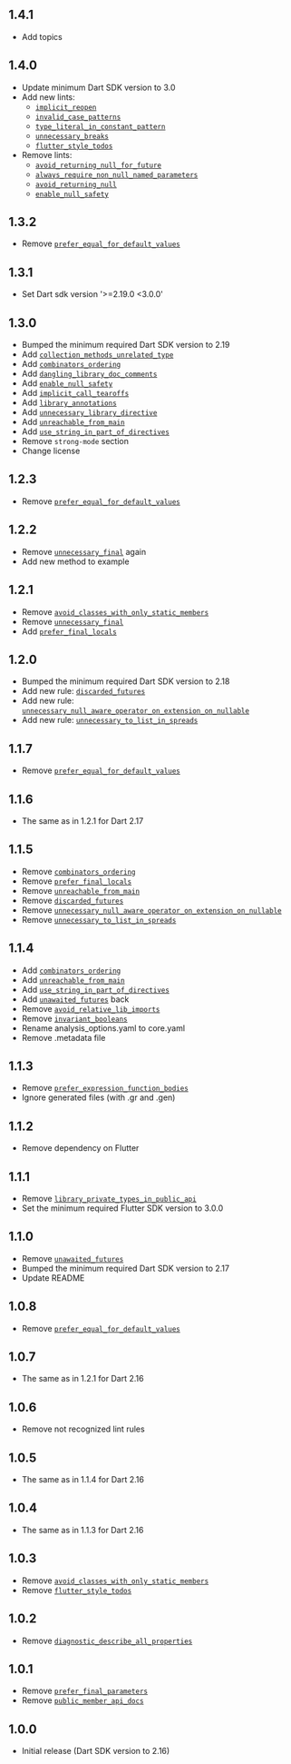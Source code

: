 ## 1.4.1

* Add topics

## 1.4.0

* Update minimum Dart SDK version to 3.0
* Add new lints:
  * [`implicit_reopen`](https://dart-lang.github.io/linter/lints/implicit_reopen.html)
  * [`invalid_case_patterns`](https://dart-lang.github.io/linter/lints/invalid_case_patterns.html)
  * [`type_literal_in_constant_pattern`](https://dart-lang.github.io/linter/lints/type_literal_in_constant_pattern.html)
  * [`unnecessary_breaks`](https://dart-lang.github.io/linter/lints/unnecessary_breaks.html)
  * [`flutter_style_todos`](https://dart-lang.github.io/linter/lints/flutter_style_todos.html)
* Remove lints:
  * [`avoid_returning_null_for_future`](https://dart-lang.github.io/linter/lints/avoid_returning_null_for_future.html)
  * [`always_require_non_null_named_parameters`](https://dart-lang.github.io/linter/lints/always_require_non_null_named_parameters.html)
  * [`avoid_returning_null`](https://dart-lang.github.io/linter/lints/avoid_returning_null.html)
  * [`enable_null_safety`](https://dart-lang.github.io/linter/lints/enable_null_safety.html)

## 1.3.2

* Remove [`prefer_equal_for_default_values`](https://dart-lang.github.io/linter/lints/prefer_equal_for_default_values.html)

## 1.3.1

* Set Dart sdk version '>=2.19.0 <3.0.0'

## 1.3.0

* Bumped the minimum required Dart SDK version to 2.19
* Add [`collection_methods_unrelated_type`](https://dart-lang.github.io/linter/lints/collection_methods_unrelated_type.html)
* Add [`combinators_ordering`](https://dart-lang.github.io/linter/lints/combinators_ordering.html)
* Add [`dangling_library_doc_comments`](https://dart-lang.github.io/linter/lints/dangling_library_doc_comments.html)
* Add [`enable_null_safety`](https://dart-lang.github.io/linter/lints/enable_null_safety.html)
* Add [`implicit_call_tearoffs`](https://dart-lang.github.io/linter/lints/implicit_call_tearoffs.html)
* Add [`library_annotations`](https://dart-lang.github.io/linter/lints/library_annotations.html)
* Add [`unnecessary_library_directive`](https://dart-lang.github.io/linter/lints/unnecessary_library_directive.html)
* Add [`unreachable_from_main`](https://dart-lang.github.io/linter/lints/unreachable_from_main.html)
* Add [`use_string_in_part_of_directives`](https://dart-lang.github.io/linter/lints/use_string_in_part_of_directives.html)
* Remove `strong-mode` section
* Change license

## 1.2.3

* Remove [`prefer_equal_for_default_values`](https://dart-lang.github.io/linter/lints/prefer_equal_for_default_values.html)

## 1.2.2

* Remove [`unnecessary_final`](https://dart-lang.github.io/linter/lints/unnecessary_final.html) again
* Add new method to example

## 1.2.1

* Remove [`avoid_classes_with_only_static_members`](https://dart-lang.github.io/linter/lints/avoid_classes_with_only_static_members.html)
* Remove [`unnecessary_final`](https://dart-lang.github.io/linter/lints/unnecessary_final.html)
* Add [`prefer_final_locals`](https://dart-lang.github.io/linter/lints/prefer_final_locals.html)

## 1.2.0

* Bumped the minimum required Dart SDK version to 2.18
* Add new rule: [`discarded_futures`](https://dart-lang.github.io/linter/lints/discarded_futures.html)
* Add new rule: [`unnecessary_null_aware_operator_on_extension_on_nullable`](https://dart-lang.github.io/linter/lints/unnecessary_null_aware_operator_on_extension_on_nullable.html)
* Add new rule: [`unnecessary_to_list_in_spreads`](https://dart-lang.github.io/linter/lints/unnecessary_to_list_in_spreads.html)

## 1.1.7

* Remove [`prefer_equal_for_default_values`](https://dart-lang.github.io/linter/lints/prefer_equal_for_default_values.html)

## 1.1.6

* The same as in 1.2.1 for Dart 2.17

## 1.1.5

* Remove [`combinators_ordering`](https://dart-lang.github.io/linter/lints/combinators_ordering.html)
* Remove [`prefer_final_locals`](https://dart-lang.github.io/linter/lints/prefer_final_locals.html)
* Remove [`unreachable_from_main`](https://dart-lang.github.io/linter/lints/unreachable_from_main.html)
* Remove [`discarded_futures`](https://dart-lang.github.io/linter/lints/discarded_futures.html)
* Remove [`unnecessary_null_aware_operator_on_extension_on_nullable`](https://dart-lang.github.io/linter/lints/unnecessary_null_aware_operator_on_extension_on_nullable.html)
* Remove [`unnecessary_to_list_in_spreads`](https://dart-lang.github.io/linter/lints/unnecessary_to_list_in_spreads.html)

## 1.1.4

* Add [`combinators_ordering`](https://dart-lang.github.io/linter/lints/combinators_ordering.html)
* Add [`unreachable_from_main`](https://dart-lang.github.io/linter/lints/unreachable_from_main.html)
* Add [`use_string_in_part_of_directives`](https://dart-lang.github.io/linter/lints/use_string_in_part_of_directives.html)
* Add [`unawaited_futures`](https://dart-lang.github.io/linter/lints/unawaited_futures.html) back
* Remove [`avoid_relative_lib_imports`](https://dart-lang.github.io/linter/lints/avoid_relative_lib_imports.html)
* Remove [`invariant_booleans`](https://dart-lang.github.io/linter/lints/invariant_booleans.html)
* Rename analysis_options.yaml to core.yaml
* Remove .metadata file

## 1.1.3

* Remove [`prefer_expression_function_bodies`](https://dart-lang.github.io/linter/lints/prefer_expression_function_bodies.html)
* Ignore generated files (with .gr and .gen)

## 1.1.2

* Remove dependency on Flutter

## 1.1.1

* Remove [`library_private_types_in_public_api`](https://dart-lang.github.io/linter/lints/library_private_types_in_public_api.html)
* Set the minimum required Flutter SDK version to 3.0.0

## 1.1.0

* Remove [`unawaited_futures`](https://dart-lang.github.io/linter/lints/unawaited_futures.html)
* Bumped the minimum required Dart SDK version to 2.17
* Update README

## 1.0.8

* Remove [`prefer_equal_for_default_values`](https://dart-lang.github.io/linter/lints/prefer_equal_for_default_values.html)

## 1.0.7

* The same as in 1.2.1 for Dart 2.16

## 1.0.6

* Remove not recognized lint rules

## 1.0.5

* The same as in 1.1.4 for Dart 2.16

## 1.0.4

* The same as in 1.1.3 for Dart 2.16

## 1.0.3

* Remove [`avoid_classes_with_only_static_members`](https://dart-lang.github.io/linter/lints/avoid_classes_with_only_static_members.html)
* Remove [`flutter_style_todos`](https://dart-lang.github.io/linter/lints/flutter_style_todos.html)

## 1.0.2

* Remove [`diagnostic_describe_all_properties`](https://dart-lang.github.io/linter/lints/diagnostic_describe_all_properties.html)

## 1.0.1

* Remove [`prefer_final_parameters`](https://dart-lang.github.io/linter/lints/prefer_final_parameters.html)
* Remove [`public_member_api_docs`](https://dart-lang.github.io/linter/lints/public_member_api_docs.html)

## 1.0.0

* Initial release (Dart SDK version to 2.16)
